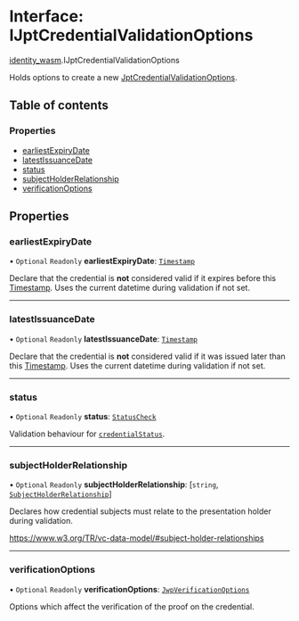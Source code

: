 # Interface: IJptCredentialValidationOptions

[identity\_wasm](../modules/identity_wasm.md).IJptCredentialValidationOptions

Holds options to create a new [JptCredentialValidationOptions](../classes/identity_wasm.JptCredentialValidationOptions.md).

## Table of contents

### Properties

- [earliestExpiryDate](identity_wasm.IJptCredentialValidationOptions.md#earliestexpirydate)
- [latestIssuanceDate](identity_wasm.IJptCredentialValidationOptions.md#latestissuancedate)
- [status](identity_wasm.IJptCredentialValidationOptions.md#status)
- [subjectHolderRelationship](identity_wasm.IJptCredentialValidationOptions.md#subjectholderrelationship)
- [verificationOptions](identity_wasm.IJptCredentialValidationOptions.md#verificationoptions)

## Properties

### earliestExpiryDate

• `Optional` `Readonly` **earliestExpiryDate**: [`Timestamp`](../classes/identity_wasm.Timestamp.md)

Declare that the credential is **not** considered valid if it expires before this [Timestamp](../classes/identity_wasm.Timestamp.md).
Uses the current datetime during validation if not set.

___

### latestIssuanceDate

• `Optional` `Readonly` **latestIssuanceDate**: [`Timestamp`](../classes/identity_wasm.Timestamp.md)

Declare that the credential is **not** considered valid if it was issued later than this [Timestamp](../classes/identity_wasm.Timestamp.md).
Uses the current datetime during validation if not set.

___

### status

• `Optional` `Readonly` **status**: [`StatusCheck`](../enums/identity_wasm.StatusCheck.md)

Validation behaviour for [`credentialStatus`](https://www.w3.org/TR/vc-data-model/#status).

___

### subjectHolderRelationship

• `Optional` `Readonly` **subjectHolderRelationship**: [`string`, [`SubjectHolderRelationship`](../enums/identity_wasm.SubjectHolderRelationship.md)]

Declares how credential subjects must relate to the presentation holder during validation.

<https://www.w3.org/TR/vc-data-model/#subject-holder-relationships>

___

### verificationOptions

• `Optional` `Readonly` **verificationOptions**: [`JwpVerificationOptions`](../classes/identity_wasm.JwpVerificationOptions.md)

Options which affect the verification of the proof on the credential.
